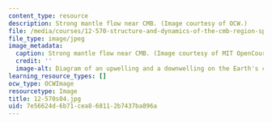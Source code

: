 ```yaml
---
content_type: resource
description: Strong mantle flow near CMB. (Image courtesy of OCW.)
file: /media/courses/12-570-structure-and-dynamics-of-the-cmb-region-spring-2004/7e56624d6b71cea868112b7437ba896a_12-570s04.jpg
file_type: image/jpeg
image_metadata:
  caption: Strong mantle flow near CMB. (Image courtesy of MIT OpenCourseWare.)
  credit: ''
  image-alt: Diagram of an upwelling and a downwelling on the Earth's crust.
learning_resource_types: []
ocw_type: OCWImage
resourcetype: Image
title: 12-570s04.jpg
uid: 7e56624d-6b71-cea8-6811-2b7437ba896a
---
```

